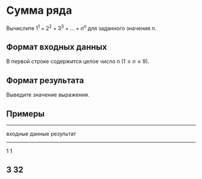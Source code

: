 # Сумма ряда

Вычислите $1^1 + 2^2 + 3^3 + \ldots + n^n$ для заданного
значения $n$.
 
## Формат входных данных

В первой строке содержится целое число $n$ ($1 \leqslant n \leqslant 9$).

## Формат результата

Выведите значение выражения.

## Примеры

------------------------------
входные данные  результат
--------------  --------------
1               1

3               32
------------------------------
